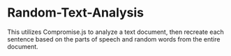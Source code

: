 # Random-Text-Analysis
This utilizes Compromise.js to analyze a text document, then recreate each sentence based on the parts of speech and random words from the entire document.
